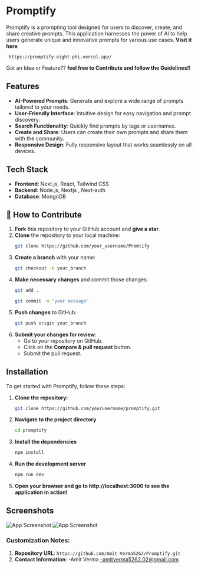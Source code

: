 
# Promptify

Promptify is a prompting tool designed for users to discover, create, and share creative prompts. This application harnesses the power of AI to help users generate unique and innovative prompts for various use cases.
**Visit it here** 

`` https://promptify-eight-phi.vercel.app/``

Got an Idea or Feature??  **feel free to Contribute and follow the Guidelines!!**

## Features

- **AI-Powered Prompts**: Generate and explore a wide range of prompts tailored to your needs.
- **User-Friendly Interface**: Intuitive design for easy navigation and prompt discovery.
- **Search Functionality**: Quickly find prompts by tags or usernames.
- **Create and Share**: Users can create their own prompts and share them with the community.
- **Responsive Design**: Fully responsive layout that works seamlessly on all devices.

## Tech Stack

- **Frontend**: Next.js, React, Tailwind CSS
- **Backend**: Node.js, Nextjs , Next-auth
- **Database**: MongoDB

## 🚀 How to Contribute

1. **Fork** this repository to your GitHub account and **give a star**.
2. **Clone** the repository to your local machine:
    ```bash
    git clone https://github.com/your_username/Promtify
    ```
3. **Create a branch** with your name:
    ```bash
    git checkout -b your_branch
    ```
4. **Make necessary changes** and commit those changes:
    ```bash
    git add .
    ```
    ```bash
    git commit -m "your message"
    ```
5. **Push changes** to GitHub:
    ```bash
    git push origin your_branch
    ```
6. **Submit your changes for review**:
    - Go to your repository on GitHub.
    - Click on the **Compare & pull request** button.
    - Submit the pull request.


## Installation

To get started with Promptify, follow these steps:

1. **Clone the repository:**

   ```bash
   git clone https://github.com/yourusername/promptify.git
2. **Navigate to the project directory**
    ```bash 
    cd promptify
3. **Install the dependencies**
    ```bash
    npm install
4. **Run the development server**
    ```bash
    npm run dev
5. **Open your browser and go to http://localhost:3000 to see the application in action!**


## Screenshots

![App Screenshot](https://drive.google.com/uc?export=view&id=1PybEjaSO7I1e_g7B5Tg6Wfz7b_v6ehod)
![App Screenshot](https://drive.google.com/uc?export=view&id=1Y8VB4WtAOPI6hzBsKMcaypdrIHA7-3uN)

### Customization Notes:
1. **Repository URL**: `https://github.com/Amit-Verma5262/Promptify.git`
2. **Contact Information**: 
   -Amit Verma
   -amitverma5262.02@gmail.com



